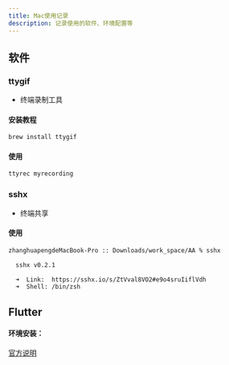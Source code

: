 ```yaml
---
title: Mac使用记录
description: 记录使用的软件、环境配置等
---
```

## 软件

###  ttygif

- 终端录制工具

#### 安装教程

```bash
brew install ttygif
```

#### 使用

```bash 命令行提示符 command:("[root@localhost] $":1,9-10||"[admin@remotehost] #":4-6)
ttyrec myrecording
```

### sshx

- 终端共享

#### 使用

```sh
zhanghuapengdeMacBook-Pro :: Downloads/work_space/AA % sshx

  sshx v0.2.1

  ➜  Link:  https://sshx.io/s/ZtVval8VO2#e9o4sruIiflVdh
  ➜  Shell: /bin/zsh
```



## Flutter

#### 环境安装：

[官方说明](https://docs.flutter.dev/get-started/install/macos)

